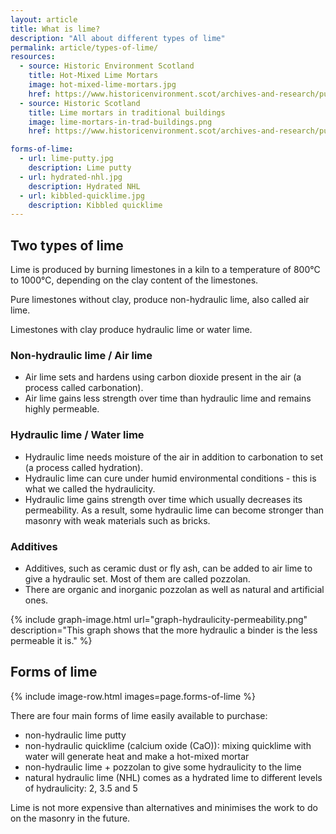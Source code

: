 ```yaml
---
layout: article
title: What is lime?
description: "All about different types of lime"
permalink: article/types-of-lime/
resources:
  - source: Historic Environment Scotland
    title: Hot-Mixed Lime Mortars
    image: hot-mixed-lime-mortars.jpg
    href: https://www.historicenvironment.scot/archives-and-research/publications/publication/?publicationid=d49812ea-b515-4b33-a96c-a59500a5ef36
  - source: Historic Scotland
    title: Lime mortars in traditional buildings
    image: lime-mortars-in-trad-buildings.png
    href: https://www.historicenvironment.scot/archives-and-research/publications/publication/?publicationId=85ced9f0-474d-4ec6-8dd6-a59100fc306f

forms-of-lime:
  - url: lime-putty.jpg
    description: Lime putty
  - url: hydrated-nhl.jpg
    description: Hydrated NHL
  - url: kibbled-quicklime.jpg
    description: Kibbled quicklime
---
```


## Two types of lime 
Lime is produced by burning limestones in a kiln to a temperature of 800°C to 1000°C, depending on the clay content of the limestones.

Pure limestones without clay, produce non-hydraulic lime, also called air lime.

Limestones with clay produce hydraulic lime or water lime.

### Non-hydraulic lime / Air lime 
* Air lime sets and hardens using carbon dioxide present in the air (a process called carbonation).
* Air lime gains less strength over time than hydraulic lime and remains highly permeable.

### Hydraulic lime / Water lime
* Hydraulic lime needs moisture of the air in addition to carbonation to set (a process  called hydration). 
* Hydraulic lime can cure under humid environmental conditions - this is what we called the hydraulicity.
* Hydraulic lime gains strength over time which usually decreases its permeability. As a result, some hydraulic lime can become stronger than masonry with weak materials such as bricks.

### Additives
* Additives, such as ceramic dust or fly ash, can be added to air lime to give a hydraulic set. Most of them  are called pozzolan.
* There are organic and inorganic pozzolan as well as natural and artificial ones. 

{% include graph-image.html 
  url="graph-hydraulicity-permeability.png" 
  description="This graph shows that the more hydraulic a binder is the less permeable it is."
%}

## Forms of lime

{% include image-row.html images=page.forms-of-lime %}

There are four main forms of lime easily available to purchase:
* non-hydraulic lime putty
* non-hydraulic quicklime (calcium oxide (CaO)): mixing quicklime with water will generate heat and make a hot-mixed mortar
* non-hydraulic lime + pozzolan to give some hydraulicity to the lime
* natural hydraulic lime (NHL) comes as a hydrated lime to different levels of hydraulicity: 2, 3.5 and 5

Lime is not more expensive than alternatives and minimises the work to do on the masonry in the future.
